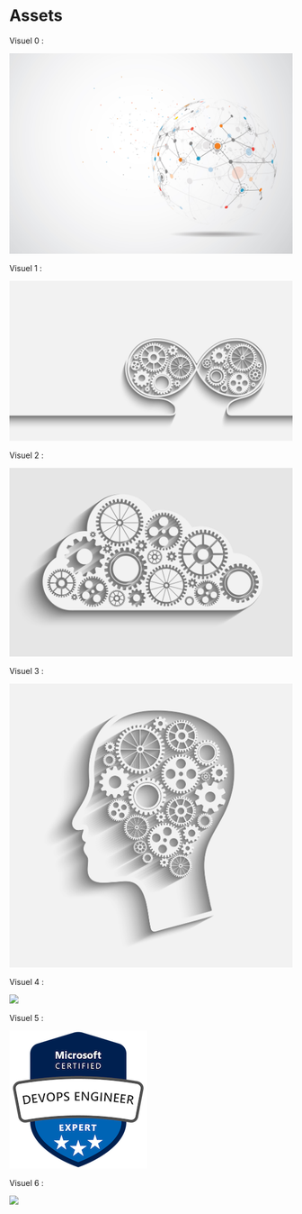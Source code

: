 # Assets


 Visuel 0 : 

 ![](assets/AdobeStock_193531502.jpeg) 

 Visuel 1 : 

 ![](assets/AdobeStock_342509826.jpeg)


 Visuel 2 : 

 ![](assets/AdobeStock_63637758.jpeg)

 Visuel 3 : 

![](assets/AdobeStock_63641792.jpeg)

 Visuel 4 : 

![](assets/AdobeStock_414215438.jpeg)

 Visuel 5 : 

![](assets/microsoft-certified-devops-engineer-expert.png)

 Visuel 6 : 

![](assets/AdobeStock_308416596.jpeg)